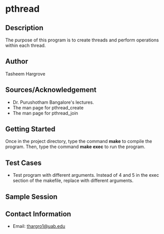 # pthread

## Description
The purpose of this program is to create threads and perform operations within each thread.

## Author
Tasheem Hargrove

## Sources/Acknowledgement
* Dr. Purushotham Bangalore's lectures.
* The man page for pthread_create
* The man page for pthread_join

## Getting Started
Once in the project directory, type the command __make__ to compile the program.  Then, type the command __make exec__ to run the program.

## Test Cases
* Test program with different arguments. Instead of 4 and 5 in the exec section of the makefile, replace with different arguments.

## Sample Session

## Contact Information
* Email: thargro1@uab.edu